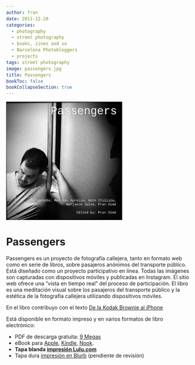 ```yaml
---
author: fran
date: 2011-12-20
categories:
  - photography
  - street photography
  - books, zines and so
  - Barcelona Photobloggers
  - projects
tags: street photography
image: passengers.jpg
title: Passengers
bookToc: false
bookCollapseSection: true
---
```


![passengers.jpg](passengers.jpg)

# Passengers

Passengers es un proyecto de fotografía callejera, tanto en formato web como en serie de libros, sobre pasajeros
anónimos del transporte público. Está diseñado como un proyecto participativo en línea. Todas las imágenes son
capturadas con dispositivos móviles y publicadas en Instagram. El sitio web ofrece una “vista en tiempo real” del
proceso de participación. El libro es una meditación visual sobre los pasajeros del transporte público y la estética de
la fotografía callejera utilizando dispositivos móviles.

En el libro contribuyo con el texto [De la Kodak Brownie al iPhone](From_the_Kodak_Brownie_to_the_iPhone)

Está disponible en formato impreso y en varios formatos de libro electrónico:

<ul>
<li>PDF de descarga gratuita: <a href="http://passengers-streetphotography.com/wp-content/uploads/2011/12/Passengers_v4_1_6_full_es_PDF.pdf">9 Megas</a></li>
<li>eBook para <a href="http://passengers-streetphotography.com/wp-content/uploads/2011/12/Passengers_es.epub">Apple</a>, <a href="http://passengers-streetphotography.com/wp-content/uploads/2011/12/Passengers_es.mobi">Kindle</a>, <a href="http://passengers-streetphotography.com/wp-content/uploads/2011/12/Passengers_es.epub">Nook</a>.</li>
<li><strong>Tapa blanda <a href="https://www.lulu.com/shop/benjam%C3%ADn-julve-and-godo-chillida-and-marcelo-aurelio-and-fran-sim%C3%B3/passengers/paperback/product-16qngr7g.html?q=Passengers&page=1&pageSize=4">impresión Lulu.com</a></strong></li>
<li>Tapa dura <a href="http://es.blurb.com/bookstore/detail/2995514">impresión en Blurb</a> (pendiente de revisión)</li>
</ul>
